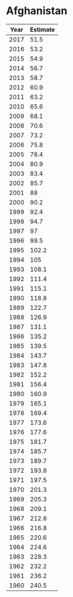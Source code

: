 # Afghanistan

| Year | Estimate |
| ---- | -------- |
| 2017 | 51.5 |
| 2016 | 53.2 |
| 2015 | 54.9 |
| 2014 | 56.7 |
| 2013 | 58.7 |
| 2012 | 60.9 |
| 2011 | 63.2 |
| 2010 | 65.6 |
| 2009 | 68.1 |
| 2008 | 70.6 |
| 2007 | 73.2 |
| 2006 | 75.8 |
| 2005 | 78.4 |
| 2004 | 80.9 |
| 2003 | 83.4 |
| 2002 | 85.7 |
| 2001 | 88 |
| 2000 | 90.2 |
| 1999 | 92.4 |
| 1998 | 94.7 |
| 1997 | 97 |
| 1996 | 99.5 |
| 1995 | 102.2 |
| 1994 | 105 |
| 1993 | 108.1 |
| 1992 | 111.4 |
| 1991 | 115.1 |
| 1990 | 118.8 |
| 1989 | 122.7 |
| 1988 | 126.9 |
| 1987 | 131.1 |
| 1986 | 135.2 |
| 1985 | 139.5 |
| 1984 | 143.7 |
| 1983 | 147.8 |
| 1982 | 152.2 |
| 1981 | 156.4 |
| 1980 | 160.9 |
| 1979 | 165.1 |
| 1978 | 169.4 |
| 1977 | 173.6 |
| 1976 | 177.6 |
| 1975 | 181.7 |
| 1974 | 185.7 |
| 1973 | 189.7 |
| 1972 | 193.8 |
| 1971 | 197.5 |
| 1970 | 201.3 |
| 1969 | 205.3 |
| 1968 | 209.1 |
| 1967 | 212.8 |
| 1966 | 216.8 |
| 1965 | 220.6 |
| 1964 | 224.6 |
| 1963 | 228.3 |
| 1962 | 232.2 |
| 1961 | 236.2 |
| 1960 | 240.5 |